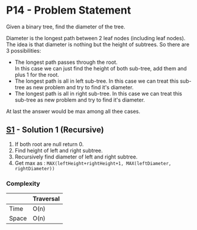 # P14 - Problem Statement
Given a binary tree, find the diameter of the tree.

Diameter is the longest path between 2 leaf nodes (including leaf nodes).\
The idea is that diameter is nothing but the height of subtrees. So there are 3 possibilities:
- The longest path passes through the root.\
    In this case we can just find the height of both sub-tree, add them and plus 1 for the root.
- The longest path is all in left sub-tree.
    In this case we can treat this sub-tree as new problem and try to find it's diameter.
- The longest path is all in right sub-tree.
    In this case we can treat this sub-tree as new problem and try to find it's diameter.

At last the answer would be max among all thee cases.

## [S1](https://github.com/Lakshitnagar/DS-ALGO/blob/master/ds/binaryTree/p14/S1.java) - Solution 1 (Recursive)
1. If both root are null return 0.
2. Find height of left and right subtree.
3. Recursively find diameter of left and right subtree.
4. Get max as : `MAX(leftHeight+rightHeight+1, MAX(leftDiameter, rightDiameter))`

### Complexity

|               | Traversal     |
| ------------- | ------------- |
| Time          | O(n)          |
| Space         | O(n)          |
